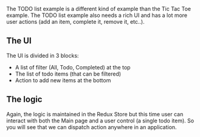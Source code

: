 The TODO list example is a different kind of example than the Tic Tac Toe example. The TODO list example also needs a rich UI and has a lot more user actions (add an item, complete it, remove it, etc..).

## The UI

The UI is divided in 3 blocks:

* A list of filter (All, Todo, Completed) at the top
* The list of todo items (that can be filtered)
* Action to add new items at the bottom

## The logic

Again, the logic is maintained in the Redux Store but this time user can interact with both the Main page and a user control (a single todo item). So you will see that we can dispatch action anywhere in an application.